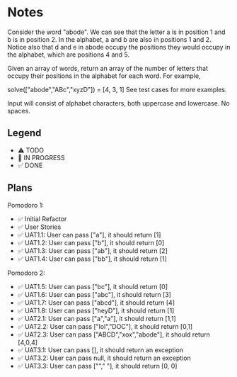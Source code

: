 # Notes

Consider the word "abode". We can see that the letter a is in position 1 and b is in position 2. In the alphabet, a and b are also in positions 1 and 2. Notice also that d and e in abode occupy the positions they would occupy in the alphabet, which are positions 4 and 5.

Given an array of words, return an array of the number of letters that occupy their positions in the alphabet for each word. For example,

solve(["abode","ABc","xyzD"]) = [4, 3, 1]
See test cases for more examples.

Input will consist of alphabet characters, both uppercase and lowercase. No spaces.

## Legend
- ⚠ TODO
- 🚧 IN PROGRESS
- ✅ DONE

## Plans

Pomodoro 1:
- ✅ Initial Refactor
- ✅ User Stories
- ✅ UAT1.1: User can pass ["a"], it should return [1] 
- ✅ UAT1.2: User can pass ["b"], it should return [0] 
- ✅ UAT1.3: User can pass ["ab"], it should return [2] 
- ✅ UAT1.4: User can pass ["bb"], it should return [1]

Pomodoro 2:
- ✅ UAT1.5: User can pass ["bc"], it should return [0]
- ✅ UAT1.6: User can pass ["abc"], it should return [3]
- ✅ UAT1.7: User can pass ["abcd"], it should return [4]
- ✅ UAT1.8: User can pass ["heyD"], it should return [1]
- ✅ UAT2.1: User can pass ["a","a"], it should return [1,1] 
- ✅ UAT2.2: User can pass ["lol","DOC"], it should return [0,1] 
- ✅ UAT2.3: User can pass ["ABCD","xox","abode"], it should return [4,0,4]
- ✅ UAT3.1: User can pass [], it should return an exception
- ✅ UAT3.2: User can pass null, it should return an exception
- ✅ UAT3.3: User can pass [""," "], it should return [0, 0]